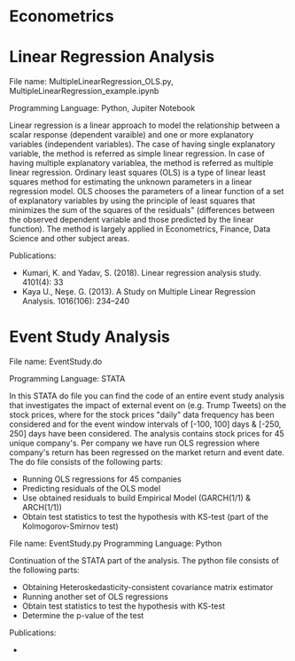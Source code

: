 # Econometrics

# Linear Regression Analysis

File name: MultipleLinearRegression_OLS.py, MultipleLinearRegression_example.ipynb

Programming Language: Python, Jupiter Notebook

Linear regression is a linear approach to model the relationship between a scalar response (dependent varaible) and one or more explanatory variables (independent variables). The case of having single explanatory variable, the method is referred as simple linear regression. In case of having multiple explanatory variablea, the method is referred as multiple linear regression. Ordinary least squares (OLS) is a type of linear least squares method for estimating the unknown parameters in a linear regression model. OLS chooses the parameters of a linear function of a set of explanatory variables by using the principle of least squares that minimizes the sum of the squares of the residuals" (differences between the observed dependent variable and those predicted by the linear function). The method is largely applied in Econometrics, Finance, Data Science and other subject areas. 

Publications:

- Kumari, K. and Yadav, S. (2018). Linear regression analysis study. 4101(4): 33
- Kaya U., Neşe. G. (2013). A Study on Multiple Linear Regression Analysis. 1016(106): 234–240


# Event Study Analysis

File name: EventStudy.do

Programming Language: STATA

In this STATA do file you can find the code of an entire event study analysis that investigates the impact of external event on (e.g. Trump Tweets) on the stock prices, where for the stock prices "daily" data frequency has been considered and for the event window intervals of [-100, 100] days & [-250, 250] days have been considered. The analysis contains stock prices for 45 unique company's. Per company we have run OLS regression where company's return has been regressed on the market return and event date. The do file consists of the following parts:

- Running OLS regressions for 45 companies
- Predicting residuals of the OLS model
- Use obtained residuals to build Empirical Model (GARCH(1/1) & ARCH(1/1))
- Obtain test statistics to test the hypothesis with KS-test (part of the Kolmogorov-Smirnov test)

File name: EventStudy.py
Programming Language: Python

Continuation of the STATA part of the analysis. The python file consists of the following parts:

- Obtaining Heteroskedasticity-consistent covariance matrix estimator
- Running another set of OLS regressions
- Obtain test statistics to test the hypothesis with KS-test 
- Determine the p-value of the test

Publications:

- 


